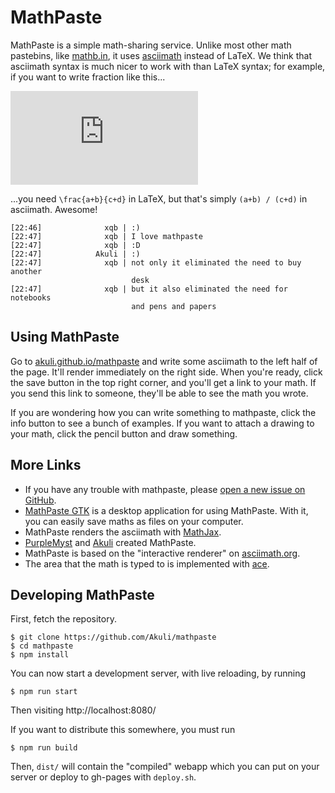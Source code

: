 # MathPaste

MathPaste is a simple math-sharing service. Unlike most other math pastebins,
like [mathb.in], it uses [asciimath] instead of LaTeX. We think that asciimath
syntax is much nicer to work with than LaTeX syntax; for example, if you want
to write fraction like this...

![(a+b)/(c+d)](http://latex.codecogs.com/gif.latex?%5Cfrac%7Ba&plus;b%7D%7Bc&plus;d%7D)

...you need `\frac{a+b}{c+d}` in LaTeX, but that's simply `(a+b) / (c+d)` in
asciimath. Awesome!

```
[22:46]              xqb | :)
[22:47]              xqb | I love mathpaste
[22:47]              xqb | :D
[22:47]            Akuli | :)
[22:47]              xqb | not only it eliminated the need to buy another
                           desk
[22:47]              xqb | but it also eliminated the need for notebooks
                           and pens and papers
```


## Using MathPaste

Go to [akuli.github.io/mathpaste](https://akuli.github.io/mathpaste/) and write
some asciimath to the left half of the page. It'll render immediately on the
right side. When you're ready, click the save button in the top right corner,
and you'll get a link to your math. If you send this link to someone, they'll
be able to see the math you wrote.

If you are wondering how you can write something to mathpaste, click the info
button to see a bunch of examples. If you want to attach a drawing to your
math, click the pencil button and draw something.


## More Links

- If you have any trouble with mathpaste, please [open a new issue on GitHub].
- [MathPaste GTK] is a desktop application for using MathPaste. With it, you
  can easily save maths as files on your computer.
- MathPaste renders the asciimath with [MathJax].
- [PurpleMyst] and [Akuli] created MathPaste.
- MathPaste is based on the "interactive renderer" on [asciimath.org][asciimath].
- The area that the math is typed to is implemented with [ace].


## Developing MathPaste

First, fetch the repository.

    $ git clone https://github.com/Akuli/mathpaste
    $ cd mathpaste
    $ npm install

You can now start a development server, with live reloading, by running

    $ npm run start

Then visiting http://localhost:8080/

If you want to distribute this somewhere, you must run

    $ npm run build

Then, `dist/` will contain the "compiled" webapp which you can put on your
server or deploy to gh-pages with `deploy.sh`.

[mathb.in]: http://mathb.in/
[asciimath]: http://asciimath.org/

[open a new issue on GitHub]: https://github.com/Akuli/mathpaste/issues/new
[MathPaste GTK]: https://github.com/Akuli/mathpaste-gtk
[MathJax]: https://mathjax.org/
[PurpleMyst]: https://github.com/PurpleMyst/
[Akuli]: https://github.com/Akuli/
[ace]: https://ace.c9.io/
